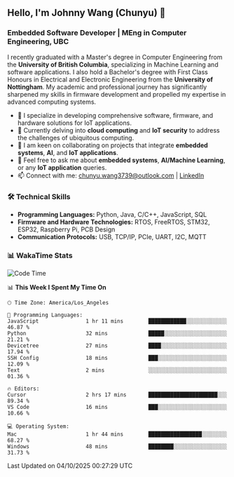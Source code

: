 ## Hello, I'm Johnny Wang (Chunyu) 👋

### Embedded Software Developer | MEng in Computer Engineering, UBC

I recently graduated with a Master's degree in Computer Engineering from the **University of British Columbia**, specializing in Machine Learning and software applications. I also hold a Bachelor's degree with First Class Honours in Electrical and Electronic Engineering from the **University of Nottingham**. My academic and professional journey has significantly sharpened my skills in firmware development and propelled my expertise in advanced computing systems.

- 🔭 I specialize in developing comprehensive software, firmware, and hardware solutions for IoT applications.
- 🌱 Currently delving into **cloud computing** and **IoT security** to address the challenges of ubiquitous computing.
- 🤝 I am keen on collaborating on projects that integrate **embedded systems**, **AI**, and **IoT applications**.
- 💬 Feel free to ask me about **embedded systems**, **AI/Machine Learning**, or any **IoT application** queries.
- 📫 Connect with me: [chunyu.wang3739@outlook.com](mailto:chunyu.wang3739@outlook.com) | [LinkedIn](https://www.linkedin.com/in/shycw1/)


### 🛠️ Technical Skills
- **Programming Languages:** Python, Java, C/C++, JavaScript, SQL
- **Firmware and Hardware Technologies:** RTOS, FreeRTOS, STM32, ESP32, Raspberry Pi, PCB Design
- **Communication Protocols:** USB, TCP/IP, PCIe, UART, I2C, MQTT

### 📊 WakaTime Stats
<!--START_SECTION:waka-->
![Code Time](http://img.shields.io/badge/Code%20Time-152%20hrs%206%20mins-blue)

📊 **This Week I Spent My Time On** 

```text
🕑︎ Time Zone: America/Los_Angeles

💬 Programming Languages: 
JavaScript               1 hr 11 mins        ████████████░░░░░░░░░░░░░   46.87 % 
Python                   32 mins             █████░░░░░░░░░░░░░░░░░░░░   21.21 % 
Devicetree               27 mins             ████░░░░░░░░░░░░░░░░░░░░░   17.94 % 
SSH Config               18 mins             ███░░░░░░░░░░░░░░░░░░░░░░   12.09 % 
Text                     2 mins              ░░░░░░░░░░░░░░░░░░░░░░░░░   01.36 % 

🔥 Editors: 
Cursor                   2 hrs 17 mins       ██████████████████████░░░   89.34 % 
VS Code                  16 mins             ███░░░░░░░░░░░░░░░░░░░░░░   10.66 % 

💻 Operating System: 
Mac                      1 hr 44 mins        █████████████████░░░░░░░░   68.27 % 
Windows                  48 mins             ████████░░░░░░░░░░░░░░░░░   31.73 % 
```


 Last Updated on 04/10/2025 00:27:29 UTC
<!--END_SECTION:waka-->
